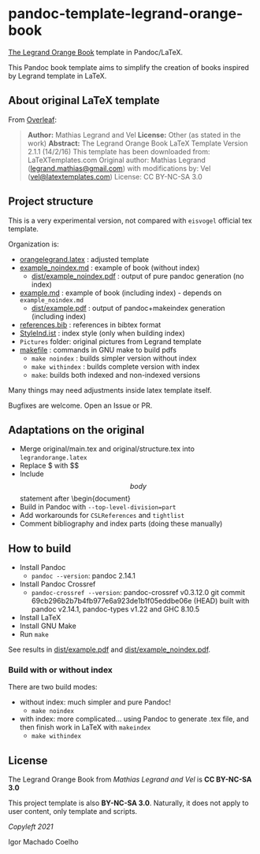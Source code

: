 # pandoc-template-legrand-orange-book
[The Legrand Orange Book](https://www.latextemplates.com/template/the-legrand-orange-book) template in Pandoc/LaTeX.

This Pandoc book template aims to simplify the creation of books inspired by Legrand template in LaTeX.

## About original LaTeX template

From [Overleaf](https://www.overleaf.com/latex/templates/the-legrand-orange-book-template-english/jtctyfmnpppc):

> **Author:** Mathias Legrand and Vel
> **License:** Other (as stated in the work)
> **Abstract:** The Legrand Orange Book LaTeX Template Version 2.1.1 (14/2/16)
> This template has been downloaded from: LaTeXTemplates.com
> Original author: Mathias Legrand (legrand.mathias@gmail.com) with modifications by: Vel (vel@latextemplates.com)
> License: CC BY-NC-SA 3.0

## Project structure

This is a very experimental version, not compared with `eisvogel` official tex template.

Organization is:
- [orangelegrand.latex](./orangelegrand.latex) : adjusted template
- [example_noindex.md](./example_noindex.md) : example of book (without index)
    * [dist/example_noindex.pdf](./dist/example_noindex.pdf) : output of pure pandoc generation (no index)
- [example.md](./example.md) : example of book (including index) - depends on `example_noindex.md`
    * [dist/example.pdf](./dist/example.pdf) : output of pandoc+makeindex generation (including index)
- [references.bib](./references.bib) : references in bibtex format
- [StyleInd.ist](./StyleInd.ist) : index style (only when building index)
- `Pictures` folder: original pictures from Legrand template
- [makefile](./makefile) : commands in GNU make to build pdfs
   * `make noindex` : builds simpler version without index
   * `make withindex` : builds complete version with index
   * `make`: builds both indexed and non-indexed versions

Many things may need adjustments inside latex template itself.

Bugfixes are welcome. Open an Issue or PR.

## Adaptations on the original

- Merge original/main.tex and original/structure.tex into `legrandorange.latex`
- Replace $ with $$
- Include $$body$$ statement after \begin{document}
- Build in Pandoc with `--top-level-division=part`
- Add workarounds for `CSLReferences` and `tightlist`
- Comment bibliography and index parts (doing these manually)

## How to build

- Install Pandoc
    * `pandoc --version`: pandoc 2.14.1
- Install Pandoc Crossref
    * `pandoc-crossref --version`: pandoc-crossref v0.3.12.0 git commit 69cb296b2b7b4fb977e6a923de1b1f05eddbe06e (HEAD) built with pandoc v2.14.1, pandoc-types v1.22 and GHC 8.10.5
- Install LaTeX
- Install GNU Make
- Run `make`

See results in [dist/example.pdf](dist/example.pdf) and [dist/example_noindex.pdf](dist/example_noindex.pdf).

### Build with or without index

There are two build modes:
- without index: much simpler and pure Pandoc! 
    * `make noindex`
- with index: more complicated... using Pandoc to generate .tex file, and then finish work in LaTeX with `makeindex`
    * `make withindex`

## License

The Legrand Orange Book from *Mathias Legrand and Vel* is **CC BY-NC-SA 3.0**

This project template is also **BY-NC-SA 3.0**. Naturally, it does not apply to user content, only template and scripts.


*Copyleft 2021*

Igor Machado Coelho
